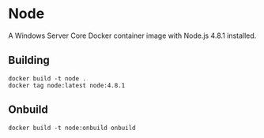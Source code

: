 # Node

A Windows Server Core Docker container image with Node.js 4.8.1 installed.

## Building

```
docker build -t node .
docker tag node:latest node:4.8.1
```

## Onbuild

```
docker build -t node:onbuild onbuild
```
